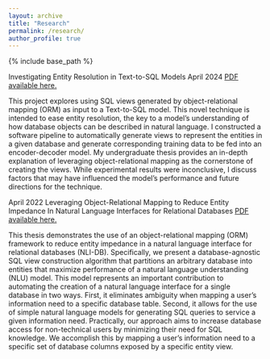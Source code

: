 ```yaml
---
layout: archive
title: "Research"
permalink: /research/
author_profile: true
---
```


{% include base_path %}

Investigating Entity Resolution in Text-to-SQL Models
April 2024 
<u><a href="https://jmoorefield.github.io/files/investigatingentityresolution.pdf" target="_blank">PDF available here</a>.</u>

This project explores using SQL views generated
by object-relational mapping (ORM) as input to a Text-to-SQL
model. This novel technique is intended to ease entity resolution,
the key to a model’s understanding of how database objects
can be described in natural language. I constructed a software
pipeline to automatically generate views to represent the entities
in a given database and generate corresponding training data to
be fed into an encoder-decoder model. My undergraduate thesis
provides an in-depth explanation of leveraging object-relational
mapping as the cornerstone of creating the views. While
experimental results were inconclusive, I discuss factors that may
have influenced the model’s performance and future directions
for the technique.


April 2022 
Leveraging Object-Relational Mapping to Reduce Entity Impedance In Natural Language Interfaces for Relational Databases 
<u><a href="https://jmoorefield.github.io/files/leveragingobject-relational.pdf" target="_blank">PDF available here</a>.</u>

This thesis demonstrates the use of an object-relational mapping (ORM) framework to reduce entity impedance in a natural language interface for relational databases (NLI-DB). Specifically, we present a database-agnostic SQL view construction algorithm that partitions an arbitrary database into entities that maximize performance of a natural language understanding (NLU) model. This model represents an important contribution to automating the creation of a natural language interface for a single database in two ways. First, it eliminates ambiguity when mapping a user’s information need to a specific database table. Second, it allows for the use of simple natural language models for generating SQL queries to service a given information need. Practically, our approach aims to increase database access for non-technical users by minimizing their need for SQL knowledge. We accomplish this by mapping a user’s information need to a specific set of database columns exposed by a specific entity view.
